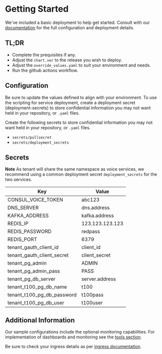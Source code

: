 # Getting Started
We've included a basic deployment to help get started.
Consult with our [documentation](https://all.docs.genesys.com/VM/Current/VMPEGuide/Overview) for the full configuration and deployment details.

## TL;DR
- Complete the prequisites if any.
- Adjust the `chart.ver` to the release you wish to deploy.
- Adjust the `override_values.yaml` to suit your environment and needs.
- Run the github actions workflow.

## Configuration

Be sure to update the values defined to align with your environment.
To use the scripting for service deployment, create a deployment secret (deployment-secrets) to store confidential information you may not want held in your repository, or `.yaml` files. 

Create the following secrets to store confidential information you may not want held in your repository, or `.yaml` files. 
- `secrets/pullsecret`
- `secrets/deployment_secrets`

## Secrets 

**Note** As tenant will share the same namespace as voice services, we recommend using a common deployment secret `deployment_secrets` for the two services. 


|Key|Value|
|-|-|
CONSUL_VOICE_TOKEN|abc123
DNS_SERVER|dns.address 
KAFKA_ADDRESS|kafka.address
REDIS_IP|123.123.123.123
REDIS_PASSWORD| redpass
REDIS_PORT| 6379
tenant_gauth_client_id| client_id
tenant_gauth_client_secret| client_secret
tenant_pg_admin| ADMIN
tenant_pg_admin_pass| PASS
tenant_pg_db_server| server.address
tenant_t100_pg_db_name| t100
tenant_t100_pg_db_password| t100pass
tenant_t100_pg_db_user| t100user                     

## Additional Information

Our sample configurations include the optional monitoring capabilities. For implementation of dashboards and monitoring see the [tools section](/tools).

Be sure to check your ingress details as per [ingress documentation](/doc/ingress.md).
